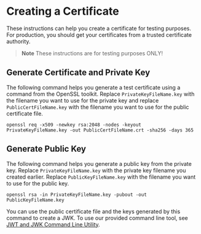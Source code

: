 # Creating a Certificate

These instructions can help you create a certificate for testing purposes. For production, you should get your certificates from a trusted certificate authority.

> **Note**
> These instructions are for testing purposes ONLY!

## Generate Certificate and Private Key

The following command helps you generate a test certificate using a command from the OpenSSL toolkit. Replace `PrivateKeyFileName.key` with the filename you want to use for the private key and replace `PublicCertFileName.key` with the filename you want to use for the public certificate file.

```
openssl req -x509 -newkey rsa:2048 -nodes -keyout PrivateKeyFileName.key -out PublicCertFileName.crt -sha256 -days 365
```

## Generate Public Key

The following command helps you generate a public key from the private key. Replace `PrivateKeyFileName.key` with the private key filename you created earlier. Replace `PublicKeyFileName.key` with the filename you want to use for the public key.

```
openssl rsa -in PrivateKeyFileName.key -pubout -out PublicKeyFileName.key
```

You can use the public certificate file and the keys generated by this command to create a JWK. To use our provided command line tool, see [JWT and JWK Command Line Utility](README.md).